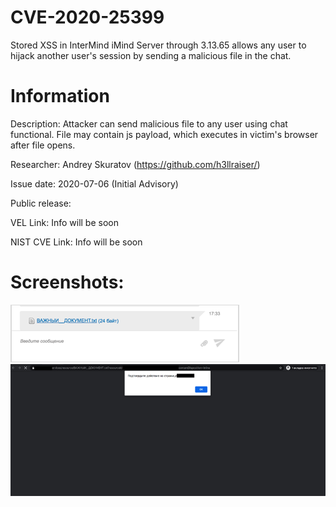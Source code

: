 # CVE-2020-25399
Stored XSS in InterMind iMind Server through 3.13.65 allows any user to hijack another user's session by sending a malicious file in the chat.
# Information

Description: Attacker can send malicious file to any user using chat functional. File may contain js payload, which executes in victim's browser after file opens.

Researcher: Andrey Skuratov (https://github.com/h3llraiser/)

Issue date: 2020-07-06 (Initial Advisory)

Public release:

VEL Link: Info will be soon

NIST CVE Link: Info will be soon


# Screenshots:

![](POC_1_1.png)
![](POC_1_2.png)


